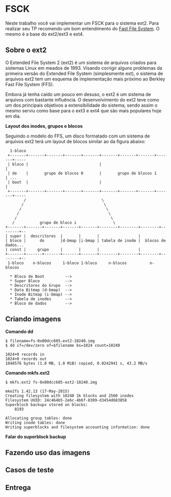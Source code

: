# FSCK

Neste trabalho você vai implementar um FSCK para o sistema ext2. Para
realizar seu TP recomendo um bom entendimento do
[Fast File System](http://pages.cs.wisc.edu/~remzi/OSTEP/file-ffs.pdf). O mesmo
é a base do ext2/ext3 e ext4.

## Sobre o ext2

O Extended File System 2 (ext2) é um sistema de arquivos criados para sistemas
Linux em meados de 1993. Visando corrigir alguns problemas da primeira versão
do Extended File System (simplesmente ext), o sistema de arquivos ext2 tem um
esquema de implementação mais próximo ao Berkley Fast File System (FFS).

Embora já tenha caído um pouco em desuso, o ext2 é um sistema de arquivos com
bastante influência. O desenvolvimento do ext2 teve como um dos principais
objetivos a extensibilidade do sistema, sendo assim o mesmo serviu como base
para o ext3 e ext4 que são mais populares hoje em dia.

**Layout dos inodes, grupos e blocos**

Seguindo o modelo do FFS, um disco formatado com um sistema de arquivos ext2
terá um layout de blocos similar ao da figura abaixo:

```
  1-bloco
 +-------+-------+-------+-------+-------+-------+-------+-------+-------+-----
 | bloco |                               |                               |
 | de    |       grupo de blocos 0       |       grupo de blocos 1       | ...
 | boot  |                               |                               |
 +-------+-------+-------+-------+-------+-------+-------+-------+-------+-----
        /                                 \
       /                                   \
      /                                     \
     /                                       \
    /                                         \
   /           grupo de bloco i                \
+-------+-------+-------+-------+-------+--------+--------+--------+--------+--
| super |  descritores  |       |       |                 |
| bloco |      do       |d-bmap |i-bmap | tabela de inode |  blocos de dados...
| const |     grupo     |       |       |                 |
+-------+-------+-------+-------+-------+--------+--------+--------+--------+--
 1-bloco    n-blocos     1-bloco 1-bloco     n-blocos          n-blocos

  * Bloco de Boot         -->
  * Super Bloco           -->
  * Descritores do Grupo  -->
  * Data Bitmap (d-bmap)  -->
  * Inode Bitmap (i-bmap) -->
  * Tabela de inodes      -->
  * Bloco de dados        -->
```

## Criando imagens

**Comando dd**

```
$ filename=fs-0x00dcc605-ext2-10240.img
$ dd if=/dev/zero of=$filename bs=1024 count=10240
```

```
1024+0 records in
1024+0 records out
1048576 bytes (1.0 MB, 1.0 MiB) copied, 0.0242941 s, 43.2 MB/s
```

**Comando mkfs.ext2**

```
$ mkfs.ext2 fs-0x00dcc605-ext2-10240.img
```

```
mke2fs 1.42.13 (17-May-2015)
Creating filesystem with 10240 1k blocks and 2560 inodes
Filesystem UUID: 24c464b5-2e6c-4b6f-8309-d3454d683858
Superblock backups stored on blocks:
	8193

Allocating group tables: done
Writing inode tables: done
Writing superblocks and filesystem accounting information: done
```

**Falar do superblock backup**

## Fazendo uso das imagens

## Casos de teste

## Entrega
